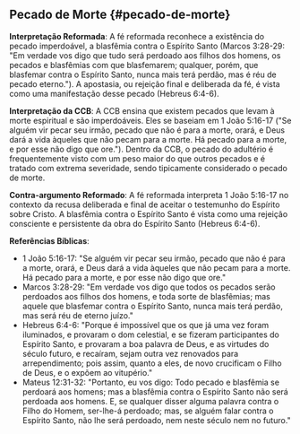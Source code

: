 ## Pecado de Morte {#pecado-de-morte}
**Interpretação Reformada**: A fé reformada reconhece a existência do pecado imperdoável, a blasfêmia contra o Espírito Santo (Marcos 3:28-29: "Em verdade vos digo que tudo será perdoado aos filhos dos homens, os pecados e blasfêmias com que blasfemarem; qualquer, porém, que blasfemar contra o Espírito Santo, nunca mais terá perdão, mas é réu de pecado eterno."). A apostasia, ou rejeição final e deliberada da fé, é vista como uma manifestação desse pecado (Hebreus 6:4-6).
  
 **Interpretação da CCB**: A CCB ensina que existem pecados que levam à morte espiritual e são imperdoáveis. Eles se baseiam em 1 João 5:16-17 ("Se alguém vir pecar seu irmão, pecado que não é para a morte, orará, e Deus dará a vida àqueles que não pecam para a morte. Há pecado para a morte, e por esse não digo que ore."). Dentro da CCB, o pecado do adultério é frequentemente visto com um peso maior do que outros pecados e é tratado com extrema severidade, sendo tipicamente considerado o pecado de morte.

**Contra-argumento Reformado**: A fé reformada interpreta 1 João 5:16-17 no contexto da recusa deliberada e final de aceitar o testemunho do Espírito sobre Cristo. A blasfêmia contra o Espírito Santo é vista como uma rejeição consciente e persistente da obra do Espírito Santo (Hebreus 6:4-6).

**Referências Bíblicas**:
- 1 João 5:16-17: "Se alguém vir pecar seu irmão, pecado que não é para a morte, orará, e Deus dará a vida àqueles que não pecam para a morte. Há pecado para a morte, e por esse não digo que ore."
- Marcos 3:28-29: "Em verdade vos digo que todos os pecados serão perdoados aos filhos dos homens, e toda sorte de blasfêmias; mas aquele que blasfemar contra o Espírito Santo, nunca mais terá perdão, mas será réu de eterno juízo."
- Hebreus 6:4-6: "Porque é impossível que os que já uma vez foram iluminados, e provaram o dom celestial, e se fizeram participantes do Espírito Santo, e provaram a boa palavra de Deus, e as virtudes do século futuro, e recaíram, sejam outra vez renovados para arrependimento; pois assim, quanto a eles, de novo crucificam o Filho de Deus, e o expõem ao vitupério."
- Mateus 12:31-32: "Portanto, eu vos digo: Todo pecado e blasfêmia se perdoará aos homens; mas a blasfêmia contra o Espírito Santo não será perdoada aos homens. E, se qualquer disser alguma palavra contra o Filho do Homem, ser-lhe-á perdoado; mas, se alguém falar contra o Espírito Santo, não lhe será perdoado, nem neste século nem no futuro."